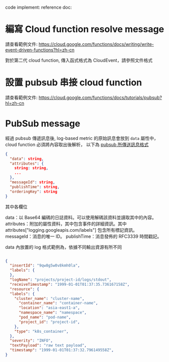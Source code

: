 code implement:
reference doc: 




# 編寫 Cloud function resolve message


請查看範例文件:
https://cloud.google.com/functions/docs/writing/write-event-driven-functions?hl=zh-cn

對於第二代 cloud function, 傳入函式格式為 CloudEvent，請參照文件格式

# 設置 pubsub 串接 cloud function

請查看範例文件: 
https://cloud.google.com/functions/docs/tutorials/pubsub?hl=zh-cn



# PubSub message


經過 pubsub 傳遞訊息後, log-based metric 的原始訊息會放到 `data` 屬性中，
cloud function 必須將內容取出後解析，
以下為 [pubsub 所傳送訊息格式](https://cloud.google.com/pubsub/docs/reference/rest/v1/PubsubMessage)

```json
{
  "data": string,
  "attributes": {
    string: string,
    ...
  },
  "messageId": string,
  "publishTime": string,
  "orderingKey": string
}

```

其中各欄位

data：以 Base64 編碼的日誌資料。可以使用解碼該資料並讀取其中的內容。
attributes：附加的屬性資料，其中包含事件的詳細資訊。其中 attributes\["logging.googleapis.com/labels"\] 包含所有標記資訊。
messageId：消息的唯一 ID。
publishTime：消息發佈的 RFC3339 時間戳記。



data 內放置的 log 格式範例為，依據不同輸出資源有所不同

```json

{
  "insertId": "9qw8g5w0v8kmh0la",
  "labels": {
  },
  "logName": "projects/project-id/logs/stdout",
  "receiveTimestamp": "1999-01-01T01:37:35.736167158Z",
  "resource": {
  "labels": {
    "cluster_name": "cluster-name",
      "container_name": "container-name",
      "location": "asia-east1-a",
      "namespace_name": "namespace",
      "pod_name": "pod-name",
      "project_id": "project-id",
    },
    "type": "k8s_container",
  },
  "severity": "INFO",
  "textPayload": "raw text payload",
  "timestamp": "1999-01-01T01:37:32.796149558Z",
}
```